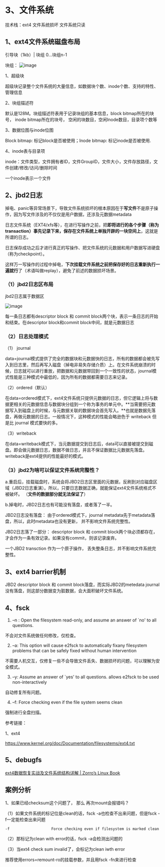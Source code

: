 # 3、文件系统

技术栈：ext4 文件系统损坏 文件系统只读


## 1、ext4文件系统磁盘布局

引导块（1kb）| 块组 0...块组n-1

块组：
![image](https://github.com/zhangyiru/record/assets/15630061/ae080c5e-9138-4f5c-8b64-16dae6fef6c1)



1、超级块

超级块记录整个文件系统的大量信息，如数据块个数、inode个数、支持的特性、管理信息

2、块组描述符

默认是128M。块组描述符表用于记录块组的基本信息，block bitmap所在的块号， inode bitmap所在的块号， 空闲的块数目，空闲Inode数目，目录项个数等

3、数据位图与inode位图

Block bitmap: 标记block是否被使用；Inode bitmap: 标记inode是否被使用.

4、inode表与目录项

inode：文件类型，文件拥有者ID，文件GroupID，文件大小，文件存放路径，文件创建/修改/访问/删除时间

一个inode表示一个文件



## 2、jbd2日志

掉电、panic等异常场景下，导致文件系统损坏的根本原因在于**写文件**不是原子操作，因为写文件涉及的不仅仅是用户数据，还涉及元数据metadata

日志文件系统（EXT4/xfs等），在进行写操作之前，把**即将进行的各个步骤（称为transaction）事先记录下来，保存在文件系统上单独开辟的一块空间上**，这就是所谓的日志。

日志保存成功之后才进行真正的写操作、把文件系统的元数据和用户数据写进硬盘（称为checkpoint）。

这样万一写操作的过程中掉电，**下次挂载文件系统之前把保存好的日志重新执行一遍就行**了（术语叫做replay），避免了前述的数据损坏场景。



### （1）jbd2日志区布局

jbd2日志属于数据区

![image](https://github.com/zhangyiru/record/assets/15630061/74fa18e6-4687-4c72-ba16-9da1bb8d31a5)


每一条日志都有descriptor block 和 commit block两个块，表示一条日志的开始和结束。在descriptor block和commit block中间，就是元数据日志



### （2）日志处理模式

（1） journal

data=journal模式提供了完全的数据块和元数据快的日志，所有的数据都会被先写入到日志里，然后再写入磁盘（掉电非易失存储介质）上。在文件系统崩溃的时候，日志就可以进行重放，把数据和元数据带回到一个一致性的状态，journal模式性能是三种模式中最低的，因为所有的数据都需要日志来记录。

（2）ordered（默认）

在data=ordered模式下，ext4文件系统只提供元数据的日志，但它逻辑上将与数据更相关的元数据信息与数据块分组到一个称为事务的单元中。**当需要把元数据写入到磁盘上的时候，与元数据关联的数据块会首先写入。**也就是数据先落盘，再做元数据的日志。一般情况下，这种模式的性能会略逊色于 writeback 但是比 journal 模式要快的多。

（3）writeback

在data=writeback模式下，当元数据提交到日志后，data可以直接被提交到磁盘。即会做元数据日志，数据不做日志，并且不保证数据比元数据先落盘。writeback是ext4提供的性能最好的模式。



### （3）jbd2为啥可以保证文件系统完整性？

a.重启后，挂载磁盘时，系统会将JBD2日志区里面的元数据，反刷到对应磁盘区域（JBD2日志重演）。所以，只要日志数据正确，就能保证ext4文件系统格式不被破坏。 （**文件的数据部分就无法保证了**）

b.掉电时，JBD2日志也有可能没有落盘，或者落了一半。

JBD2日志没有落盘： 由于ordered模式下，journal metadata先于metadata落盘，所以，此时metadata也没有更新， 并不影响文件系统完整性。

JBD2日志落了一部分： descriptor block 和 commit block两个块必须都存在，才会作为一条有效记录。如果没有commit，则该记录废弃。 

一个JBD2 transction 作为一个原子操作， 丢失整条日志，并不影响文件系统完整性。

 

## 3、ext4 barrier机制

JBD2 descriptor block 和 commit block落盘，而实际JBD2的metedata journal没有落盘，则这部分数据变为脏数据，会大面积破坏文件系统。



## 4、fsck

1)    –n : Open the filesystem read-only, and assume an answer of `no' to all questions. 

不会对文件系统做任何修改，仅检查。

2)    –a: This option will cause e2fsck to automatically fixany  filesystem problems that can be safely fixed without human intervention

不需要人机交互，仅修复一些不会导致文件丢失、数据损坏的问题，可以理解为安全模式。

3)    –y:  Assume an answer of `yes' to all questions. allows e2fsck to be used non-interactively

自动修复所有问题。

4)    –f: Force checking even if the file system seems clean

强制进行全盘扫描。



参考链接：

1、ext4

https://www.kernel.org/doc/Documentation/filesystems/ext4.txt



## 5、debugfs

[ext4数据恢复实战及文件系统结构详解 | Zorro’s Linux Book](https://zorrozou.github.io/docs/ext4/ext4.html)




## 案例分析

1、如果已经checksum这个问题了， 那么 再次mount会报错吗？

（1）如果文件系统的标记位是clean的话，fsck -a也检查不出来问题，但是fsck -f一定能检查出来问题

```
-f                   Force checking even if filesystem is marked clean
```

（2）那标记为clean with error的话，fsck -a会检测出问题的

（3）当ext4 check sum invalid了，会标记为clean iwth error

推荐使用errors=remount-ro的挂载参数，并且用fsck -fn来进行检查
